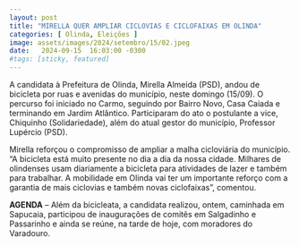 ```yaml
---
layout: post
title: "MIRELLA QUER AMPLIAR CICLOVIAS E CICLOFAIXAS EM OLINDA"
categories: [ Olinda, Eleições ]
image: assets/images/2024/setembro/15/02.jpeg
date:   2024-09-15  16:03:00 -0300
#tags: [sticky, featured]
---
```

A candidata à Prefeitura de Olinda, Mirella Almeida (PSD), andou de bicicleta por ruas e avenidas do município, neste domingo (15/09).  O percurso foi iniciado no Carmo, seguindo por Bairro Novo, Casa Caiada e terminando em Jardim Atlântico. Participaram do ato o postulante a vice, Chiquinho (Solidariedade), além do atual gestor do município, Professor Lupércio (PSD). 

Mirella reforçou o compromisso de ampliar a malha cicloviária do município. “A bicicleta está muito presente no dia a dia da nossa cidade. Milhares de olindenses usam diariamente a bicicleta para atividades de lazer e também para trabalhar. A mobilidade em Olinda vai ter um importante reforço com a garantia de mais ciclovias e também novas ciclofaixas”, comentou. 

**AGENDA** – Além da bicicleata, a candidata realizou, ontem, caminhada em Sapucaia, participou de inaugurações de comitês em Salgadinho e Passarinho e ainda se reúne, na tarde de hoje, com moradores do Varadouro.